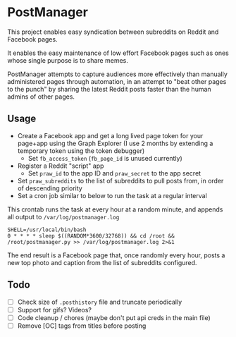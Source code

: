 # PostManager
This project enables easy syndication between subreddits on Reddit and Facebook pages.

It enables the easy maintenance of low effort Facebook pages such as ones whose single purpose is to share memes.

PostManager attempts to capture audiences more effectively than manually administered pages through automation, in an attempt to "beat other pages to the punch" by sharing the latest Reddit posts faster than the human admins of other pages.

## Usage
* Create a Facebook app and get a long lived page token for your page+app using the Graph Explorer (I use 2 months by extending a temporary token using the token debugger)
  * Set `fb_access_token` (`fb_page_id` is unused currently)
* Register a Reddit "script" app
  * Set `praw_id` to the app ID and `praw_secret` to the app secret
* Set `praw_subreddits` to the list of subreddits to pull posts from, in order of descending priority
* Set a cron job similar to below to run the task at a regular interval

This crontab runs the task at every hour at a random minute, and appends all output to `/var/log/postmanager.log`
```
SHELL=/usr/local/bin/bash
0 * * * * sleep $((RANDOM*3600/32768)) && cd /root && /root/postmanager.py >> /var/log/postmanager.log 2>&1
```

The end result is a Facebook page that, once randomly every hour, posts a new top photo and caption from the list of subreddits configured.

## Todo
- [ ] Check size of `.posthistory` file and truncate periodically
- [ ] Support for gifs? Videos?
- [ ] Code cleanup / chores (maybe don't put api creds in the main file)
- [ ] Remove [OC] tags from titles before posting
